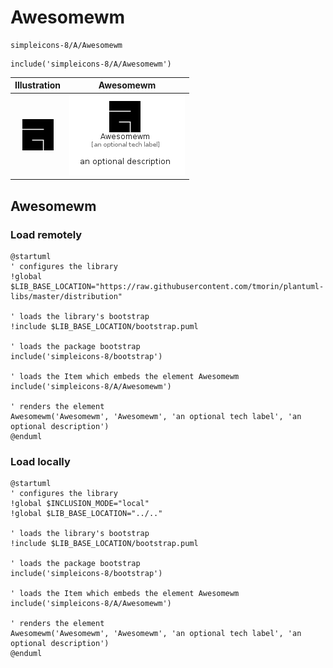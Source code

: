 # Awesomewm


```text
simpleicons-8/A/Awesomewm
```

```text
include('simpleicons-8/A/Awesomewm')
```



| Illustration | Awesomewm |
| :---: | :---: |
| ![illustration for Illustration](../../simpleicons-8/A/Awesomewm.png) | ![illustration for Awesomewm](../../simpleicons-8/A/Awesomewm.Local.png) |




## Awesomewm

### Load remotely
```plantuml
@startuml
' configures the library
!global $LIB_BASE_LOCATION="https://raw.githubusercontent.com/tmorin/plantuml-libs/master/distribution"

' loads the library's bootstrap
!include $LIB_BASE_LOCATION/bootstrap.puml

' loads the package bootstrap
include('simpleicons-8/bootstrap')

' loads the Item which embeds the element Awesomewm
include('simpleicons-8/A/Awesomewm')

' renders the element
Awesomewm('Awesomewm', 'Awesomewm', 'an optional tech label', 'an optional description')
@enduml
```

### Load locally
```plantuml
@startuml
' configures the library
!global $INCLUSION_MODE="local"
!global $LIB_BASE_LOCATION="../.."

' loads the library's bootstrap
!include $LIB_BASE_LOCATION/bootstrap.puml

' loads the package bootstrap
include('simpleicons-8/bootstrap')

' loads the Item which embeds the element Awesomewm
include('simpleicons-8/A/Awesomewm')

' renders the element
Awesomewm('Awesomewm', 'Awesomewm', 'an optional tech label', 'an optional description')
@enduml
```

